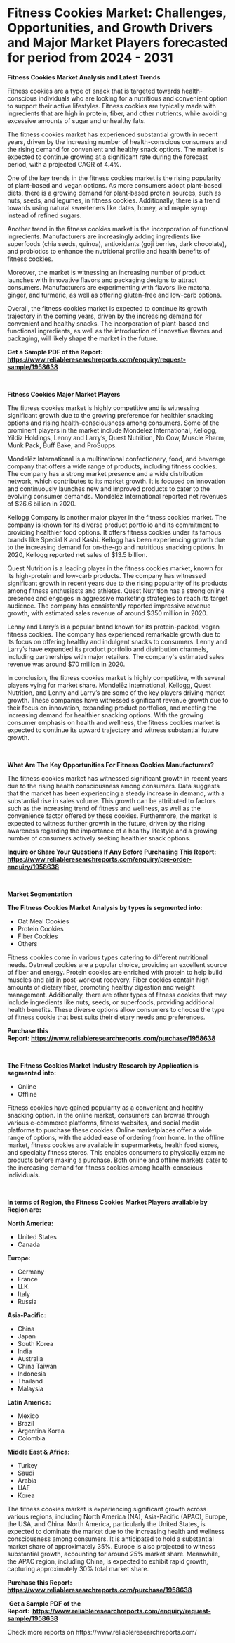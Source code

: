 <p><h1>Fitness Cookies Market: Challenges, Opportunities, and Growth Drivers and Major Market Players forecasted for period from 2024 - 2031</h1></p><p><strong>Fitness Cookies Market Analysis and Latest Trends</strong></p>
<p><p>Fitness cookies are a type of snack that is targeted towards health-conscious individuals who are looking for a nutritious and convenient option to support their active lifestyles. Fitness cookies are typically made with ingredients that are high in protein, fiber, and other nutrients, while avoiding excessive amounts of sugar and unhealthy fats.</p><p>The fitness cookies market has experienced substantial growth in recent years, driven by the increasing number of health-conscious consumers and the rising demand for convenient and healthy snack options. The market is expected to continue growing at a significant rate during the forecast period, with a projected CAGR of 4.4%.</p><p>One of the key trends in the fitness cookies market is the rising popularity of plant-based and vegan options. As more consumers adopt plant-based diets, there is a growing demand for plant-based protein sources, such as nuts, seeds, and legumes, in fitness cookies. Additionally, there is a trend towards using natural sweeteners like dates, honey, and maple syrup instead of refined sugars.</p><p>Another trend in the fitness cookies market is the incorporation of functional ingredients. Manufacturers are increasingly adding ingredients like superfoods (chia seeds, quinoa), antioxidants (goji berries, dark chocolate), and probiotics to enhance the nutritional profile and health benefits of fitness cookies.</p><p>Moreover, the market is witnessing an increasing number of product launches with innovative flavors and packaging designs to attract consumers. Manufacturers are experimenting with flavors like matcha, ginger, and turmeric, as well as offering gluten-free and low-carb options.</p><p>Overall, the fitness cookies market is expected to continue its growth trajectory in the coming years, driven by the increasing demand for convenient and healthy snacks. The incorporation of plant-based and functional ingredients, as well as the introduction of innovative flavors and packaging, will likely shape the market in the future.</p></p>
<p><strong>Get a Sample PDF of the Report:&nbsp; <a href="https://www.reliableresearchreports.com/enquiry/request-sample/1958638">https://www.reliableresearchreports.com/enquiry/request-sample/1958638</a></strong></p>
<p>&nbsp;</p>
<p><strong>Fitness Cookies Major Market Players</strong></p>
<p><p>The fitness cookies market is highly competitive and is witnessing significant growth due to the growing preference for healthier snacking options and rising health-consciousness among consumers. Some of the prominent players in the market include Mondelēz International, Kellogg, Yildiz Holdings, Lenny and Larry’s, Quest Nutrition, No Cow, Muscle Pharm, Munk Pack, Buff Bake, and ProSupps.</p><p>Mondelēz International is a multinational confectionery, food, and beverage company that offers a wide range of products, including fitness cookies. The company has a strong market presence and a wide distribution network, which contributes to its market growth. It is focused on innovation and continuously launches new and improved products to cater to the evolving consumer demands. Mondelēz International reported net revenues of $26.6 billion in 2020.</p><p>Kellogg Company is another major player in the fitness cookies market. The company is known for its diverse product portfolio and its commitment to providing healthier food options. It offers fitness cookies under its famous brands like Special K and Kashi. Kellogg has been experiencing growth due to the increasing demand for on-the-go and nutritious snacking options. In 2020, Kellogg reported net sales of $13.5 billion.</p><p>Quest Nutrition is a leading player in the fitness cookies market, known for its high-protein and low-carb products. The company has witnessed significant growth in recent years due to the rising popularity of its products among fitness enthusiasts and athletes. Quest Nutrition has a strong online presence and engages in aggressive marketing strategies to reach its target audience. The company has consistently reported impressive revenue growth, with estimated sales revenue of around $350 million in 2020.</p><p>Lenny and Larry’s is a popular brand known for its protein-packed, vegan fitness cookies. The company has experienced remarkable growth due to its focus on offering healthy and indulgent snacks to consumers. Lenny and Larry’s have expanded its product portfolio and distribution channels, including partnerships with major retailers. The company's estimated sales revenue was around $70 million in 2020.</p><p>In conclusion, the fitness cookies market is highly competitive, with several players vying for market share. Mondelēz International, Kellogg, Quest Nutrition, and Lenny and Larry’s are some of the key players driving market growth. These companies have witnessed significant revenue growth due to their focus on innovation, expanding product portfolios, and meeting the increasing demand for healthier snacking options. With the growing consumer emphasis on health and wellness, the fitness cookies market is expected to continue its upward trajectory and witness substantial future growth.</p></p>
<p>&nbsp;</p>
<p><strong>What Are The Key Opportunities For Fitness Cookies Manufacturers?</strong></p>
<p><p>The fitness cookies market has witnessed significant growth in recent years due to the rising health consciousness among consumers. Data suggests that the market has been experiencing a steady increase in demand, with a substantial rise in sales volume. This growth can be attributed to factors such as the increasing trend of fitness and wellness, as well as the convenience factor offered by these cookies. Furthermore, the market is expected to witness further growth in the future, driven by the rising awareness regarding the importance of a healthy lifestyle and a growing number of consumers actively seeking healthier snack options.</p></p>
<p><strong>Inquire or Share Your Questions If Any Before Purchasing This Report: <a href="https://www.reliableresearchreports.com/enquiry/pre-order-enquiry/1958638">https://www.reliableresearchreports.com/enquiry/pre-order-enquiry/1958638</a></strong></p>
<p>&nbsp;</p>
<p><strong>Market Segmentation</strong></p>
<p><strong>The Fitness Cookies Market Analysis by types is segmented into:</strong></p>
<p><ul><li>Oat Meal Cookies</li><li>Protein Cookies</li><li>Fiber Cookies</li><li>Others</li></ul></p>
<p><p>Fitness cookies come in various types catering to different nutritional needs. Oatmeal cookies are a popular choice, providing an excellent source of fiber and energy. Protein cookies are enriched with protein to help build muscles and aid in post-workout recovery. Fiber cookies contain high amounts of dietary fiber, promoting healthy digestion and weight management. Additionally, there are other types of fitness cookies that may include ingredients like nuts, seeds, or superfoods, providing additional health benefits. These diverse options allow consumers to choose the type of fitness cookie that best suits their dietary needs and preferences.</p></p>
<p><strong>Purchase this Report:&nbsp;<a href="https://www.reliableresearchreports.com/purchase/1958638">https://www.reliableresearchreports.com/purchase/1958638</a></strong></p>
<p>&nbsp;</p>
<p><strong>The Fitness Cookies Market Industry Research by Application is segmented into:</strong></p>
<p><ul><li>Online</li><li>Offline</li></ul></p>
<p><p>Fitness cookies have gained popularity as a convenient and healthy snacking option. In the online market, consumers can browse through various e-commerce platforms, fitness websites, and social media platforms to purchase these cookies. Online marketplaces offer a wide range of options, with the added ease of ordering from home. In the offline market, fitness cookies are available in supermarkets, health food stores, and specialty fitness stores. This enables consumers to physically examine products before making a purchase. Both online and offline markets cater to the increasing demand for fitness cookies among health-conscious individuals.</p></p>
<p>&nbsp;</p>
<p><strong>In terms of Region, the Fitness Cookies Market Players available by Region are:</strong></p>
<p>
    <p> <strong> North America: </strong>
        <ul>
            <li>United States</li>
            <li>Canada</li>
        </ul>
        </p> 
    <p> <strong> Europe: </strong>
        <ul>
            <li>Germany</li>
            <li>France</li>
            <li>U.K.</li>
            <li>Italy</li>
            <li>Russia</li>
        </ul>
        </p> 
    <p> <strong> Asia-Pacific: </strong>
        <ul>
            <li>China</li>
            <li>Japan</li>
            <li>South Korea</li>
            <li>India</li>
            <li>Australia</li>
            <li>China Taiwan</li>
            <li>Indonesia</li>
            <li>Thailand</li>
            <li>Malaysia</li>
        </ul>
        </p> 
    <p> <strong> Latin America: </strong>
        <ul>
            <li>Mexico</li>
            <li>Brazil</li>
            <li>Argentina Korea</li>
            <li>Colombia</li>
        </ul>
        </p> 
    <p> <strong> Middle East & Africa: </strong>
        <ul>
            <li>Turkey</li>
            <li>Saudi</li>
            <li>Arabia</li>
            <li>UAE</li>
            <li>Korea</li>
        </ul>
    </p>
    </p>
<p><p>The fitness cookies market is experiencing significant growth across various regions, including North America (NA), Asia-Pacific (APAC), Europe, the USA, and China. North America, particularly the United States, is expected to dominate the market due to the increasing health and wellness consciousness among consumers. It is anticipated to hold a substantial market share of approximately 35%. Europe is also projected to witness substantial growth, accounting for around 25% market share. Meanwhile, the APAC region, including China, is expected to exhibit rapid growth, capturing approximately 30% total market share.</p></p>
<p><strong>Purchase this Report: <a href="https://www.reliableresearchreports.com/purchase/1958638">https://www.reliableresearchreports.com/purchase/1958638</a></strong></p>
<p>&nbsp;<strong>Get a Sample PDF of the Report:&nbsp;&nbsp;<a href="https://www.reliableresearchreports.com/enquiry/request-sample/1958638">https://www.reliableresearchreports.com/enquiry/request-sample/1958638</a></strong></p>
<p><strong></strong></p>
<p>Check more reports on https://www.reliableresearchreports.com/</p>